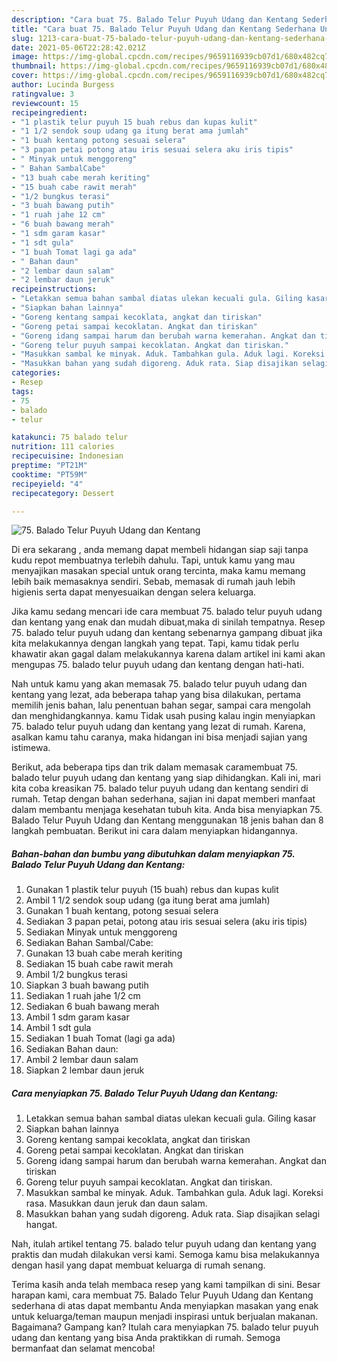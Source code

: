 ```yaml
---
description: "Cara buat 75. Balado Telur Puyuh Udang dan Kentang Sederhana Untuk Jualan"
title: "Cara buat 75. Balado Telur Puyuh Udang dan Kentang Sederhana Untuk Jualan"
slug: 1213-cara-buat-75-balado-telur-puyuh-udang-dan-kentang-sederhana-untuk-jualan
date: 2021-05-06T22:28:42.021Z
image: https://img-global.cpcdn.com/recipes/9659116939cb07d1/680x482cq70/75-balado-telur-puyuh-udang-dan-kentang-foto-resep-utama.jpg
thumbnail: https://img-global.cpcdn.com/recipes/9659116939cb07d1/680x482cq70/75-balado-telur-puyuh-udang-dan-kentang-foto-resep-utama.jpg
cover: https://img-global.cpcdn.com/recipes/9659116939cb07d1/680x482cq70/75-balado-telur-puyuh-udang-dan-kentang-foto-resep-utama.jpg
author: Lucinda Burgess
ratingvalue: 3
reviewcount: 15
recipeingredient:
- "1 plastik telur puyuh 15 buah rebus dan kupas kulit"
- "1 1/2 sendok soup udang ga itung berat ama jumlah"
- "1 buah kentang potong sesuai selera"
- "3 papan petai potong atau iris sesuai selera aku iris tipis"
- " Minyak untuk menggoreng"
- " Bahan SambalCabe"
- "13 buah cabe merah keriting"
- "15 buah cabe rawit merah"
- "1/2 bungkus terasi"
- "3 buah bawang putih"
- "1 ruah jahe 12 cm"
- "6 buah bawang merah"
- "1 sdm garam kasar"
- "1 sdt gula"
- "1 buah Tomat lagi ga ada"
- " Bahan daun"
- "2 lembar daun salam"
- "2 lembar daun jeruk"
recipeinstructions:
- "Letakkan semua bahan sambal diatas ulekan kecuali gula. Giling kasar"
- "Siapkan bahan lainnya"
- "Goreng kentang sampai kecoklata, angkat dan tiriskan"
- "Goreng petai sampai kecoklatan. Angkat dan tiriskan"
- "Goreng idang sampai harum dan berubah warna kemerahan. Angkat dan tiriskan"
- "Goreng telur puyuh sampai kecoklatan. Angkat dan tiriskan."
- "Masukkan sambal ke minyak. Aduk. Tambahkan gula. Aduk lagi. Koreksi rasa. Masukkan daun jeruk dan daun salam."
- "Masukkan bahan yang sudah digoreng. Aduk rata. Siap disajikan selagi hangat."
categories:
- Resep
tags:
- 75
- balado
- telur

katakunci: 75 balado telur 
nutrition: 111 calories
recipecuisine: Indonesian
preptime: "PT21M"
cooktime: "PT59M"
recipeyield: "4"
recipecategory: Dessert

---
```



![75. Balado Telur Puyuh Udang dan Kentang](https://img-global.cpcdn.com/recipes/9659116939cb07d1/680x482cq70/75-balado-telur-puyuh-udang-dan-kentang-foto-resep-utama.jpg)

Di era  sekarang , anda memang dapat membeli hidangan siap saji tanpa kudu repot membuatnya terlebih dahulu. Tapi, untuk kamu yang mau menyajikan masakan special untuk orang tercinta, maka kamu memang lebih baik memasaknya sendiri. Sebab, memasak di rumah jauh lebih higienis serta dapat menyesuaikan dengan selera keluarga.

Jika kamu sedang mencari ide cara membuat 75. balado telur puyuh udang dan kentang yang enak dan mudah dibuat,maka di sinilah tempatnya. Resep 75. balado telur puyuh udang dan kentang  sebenarnya gampang dibuat jika kita melakukannya dengan langkah yang tepat. Tapi, kamu tidak perlu khawatir akan gagal dalam melakukannya 
karena dalam artikel ini kami akan mengupas 75. balado telur puyuh udang dan kentang dengan hati-hati.  



Nah untuk kamu yang akan memasak 75. balado telur puyuh udang dan kentang yang lezat, ada beberapa tahap yang bisa dilakukan, pertama memilih jenis bahan, lalu penentuan bahan segar, sampai cara mengolah dan menghidangkannya. kamu Tidak usah pusing kalau ingin menyiapkan 75. balado telur puyuh udang dan kentang yang lezat di rumah. Karena, asalkan kamu  tahu caranya, maka hidangan ini bisa menjadi sajian yang istimewa.

Berikut, ada beberapa tips dan trik dalam memasak caramembuat 75. balado telur puyuh udang dan kentang yang siap dihidangkan. Kali ini, mari kita coba kreasikan 75. balado telur puyuh udang dan kentang sendiri di rumah. Tetap dengan bahan sederhana, sajian ini dapat memberi manfaat dalam membantu menjaga kesehatan tubuh kita. Anda bisa menyiapkan 75. Balado Telur Puyuh Udang dan Kentang menggunakan 18 jenis bahan dan 8 langkah pembuatan. Berikut ini cara dalam menyiapkan hidangannya.

<!--inarticleads1-->

##### Bahan-bahan dan bumbu yang dibutuhkan dalam menyiapkan 75. Balado Telur Puyuh Udang dan Kentang:

1. Gunakan 1 plastik telur puyuh (15 buah) rebus dan kupas kulit
1. Ambil 1 1/2 sendok soup udang (ga itung berat ama jumlah)
1. Gunakan 1 buah kentang, potong sesuai selera
1. Sediakan 3 papan petai, potong atau iris sesuai selera (aku iris tipis)
1. Sediakan  Minyak untuk menggoreng
1. Sediakan  Bahan Sambal/Cabe:
1. Gunakan 13 buah cabe merah keriting
1. Sediakan 15 buah cabe rawit merah
1. Ambil 1/2 bungkus terasi
1. Siapkan 3 buah bawang putih
1. Sediakan 1 ruah jahe 1/2 cm
1. Sediakan 6 buah bawang merah
1. Ambil 1 sdm garam kasar
1. Ambil 1 sdt gula
1. Sediakan 1 buah Tomat (lagi ga ada)
1. Sediakan  Bahan daun:
1. Ambil 2 lembar daun salam
1. Siapkan 2 lembar daun jeruk




<!--inarticleads2-->

##### Cara menyiapkan 75. Balado Telur Puyuh Udang dan Kentang:

1. Letakkan semua bahan sambal diatas ulekan kecuali gula. Giling kasar
1. Siapkan bahan lainnya
1. Goreng kentang sampai kecoklata, angkat dan tiriskan
1. Goreng petai sampai kecoklatan. Angkat dan tiriskan
1. Goreng idang sampai harum dan berubah warna kemerahan. Angkat dan tiriskan
1. Goreng telur puyuh sampai kecoklatan. Angkat dan tiriskan.
1. Masukkan sambal ke minyak. Aduk. Tambahkan gula. Aduk lagi. Koreksi rasa. Masukkan daun jeruk dan daun salam.
1. Masukkan bahan yang sudah digoreng. Aduk rata. Siap disajikan selagi hangat.




Nah, itulah artikel tentang  75. balado telur puyuh udang dan kentang  yang praktis dan mudah dilakukan versi kami. Semoga kamu bisa melakukannya dengan hasil yang dapat membuat keluarga di rumah senang. 

Terima kasih anda telah membaca resep yang kami tampilkan di sini. Besar harapan kami, cara membuat  75. Balado Telur Puyuh Udang dan Kentang sederhana di atas dapat membantu Anda menyiapkan masakan yang enak untuk keluarga/teman maupun menjadi inspirasi untuk berjualan makanan. Bagaimana? Gampang kan? Itulah cara menyiapkan 75. balado telur puyuh udang dan kentang yang bisa Anda praktikkan di rumah. Semoga bermanfaat dan selamat mencoba!

